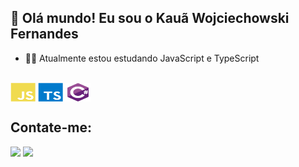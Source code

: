 ## 👋 Olá mundo! Eu sou o Kauã Wojciechowski Fernandes

- 👨‍💻 Atualmente estou estudando JavaScript e TypeScript

<div style="display: inline_block"><br>
  <img align="center" alt="Mani-Js" height="30" width="40" src="https://raw.githubusercontent.com/devicons/devicon/master/icons/javascript/javascript-plain.svg">
   <img align="center" alt="Mani-Ts" height="30" width="40" src="https://raw.githubusercontent.com/devicons/devicon/master/icons/typescript/typescript-plain.svg">
    <img align="center" alt="Mani-Csharp" height="30" width="40" src="https://raw.githubusercontent.com/devicons/devicon/master/icons/csharp/csharp-original.svg">
  
## Contate-me:

<a href="mailto:contatokauawfernandes@gmail.com"><img src="https://img.shields.io/badge/-Gmail-%23333?style=for-the-badge&logo=gmail&logoColor=white" target="_blank"></a>
<a href="https://www.linkedin.com/in/kauawofernandes" target="_blank"><img src="https://img.shields.io/badge/-LinkedIn-%230077B5?style=for-the-badge&logo=linkedin&logoColor=white" target="_blank"></a>

